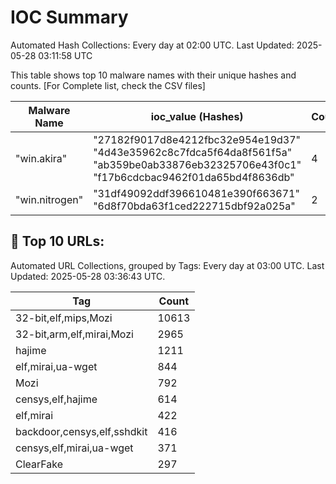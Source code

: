 # IOC Summary

Automated Hash Collections: Every day at 02:00 UTC. Last Updated: 2025-05-28 03:11:58 UTC

This table shows top 10 malware names with their unique hashes and counts. [For Complete list, check the CSV files]

| Malware Name | ioc_value (Hashes) | Count |
|--------------|--------------------|-------|
|  "win.akira" |  "27182f9017d8e4212fbc32e954e19d37"<br> "4d43e35962c8c7fdca5f64da8f561f5a"<br> "ab359be0ab33876eb32325706e43f0c1"<br> "f17b6cdcbac9462f01da65bd4f8636db" | 4 |
|  "win.nitrogen" |  "31df49092ddf396610481e390f663671"<br> "6d8f70bda63f1ced222715dbf92a025a" | 2 |

<!-- url_summary_start -->
## 🔗 Top 10 URLs:

Automated URL Collections, grouped by Tags: Every day at 03:00 UTC. Last Updated: 2025-05-28 03:36:43 UTC.

| Tag | Count |
|-----|-------|
| 32-bit,elf,mips,Mozi | 10613 |
| 32-bit,arm,elf,mirai,Mozi | 2965 |
| hajime | 1211 |
| elf,mirai,ua-wget | 844 |
| Mozi | 792 |
| censys,elf,hajime | 614 |
| elf,mirai | 422 |
| backdoor,censys,elf,sshdkit | 416 |
| censys,elf,mirai,ua-wget | 371 |
| ClearFake | 297 |
<!-- url_summary_end -->
